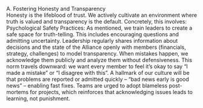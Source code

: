 A. Fostering Honesty and Transparency  
Honesty is the lifeblood of trust. We actively cultivate an environment where truth is valued and transparency is the default. Concretely, this involves:  
Psychological Safety Practices: As mentioned, we train leaders to create a safe space for truth-telling. This includes encouraging questions and admitting uncertainty. Leadership regularly shares information about decisions and the state of the Alliance openly with members (financials, strategy, challenges) to model transparency. When mistakes happen, we acknowledge them publicly and analyze them without defensiveness. This norm travels downward: we want every member to feel it’s okay to say “I made a mistake” or “I disagree with this”. A hallmark of our culture will be that problems are reported or admitted quickly – “bad news early is good news” – enabling fast fixes. Teams are urged to adopt blameless post-mortems for projects, which reinforces that acknowledging issues leads to learning, not punishment.